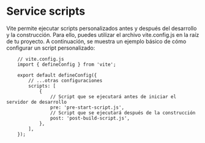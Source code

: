 # Service scripts

Vite permite ejecutar scripts personalizados antes y después del desarrollo y la construcción. Para ello, puedes utilizar el archivo vite.config.js en la raíz de tu proyecto. A continuación, se muestra un ejemplo básico de cómo configurar un script personalizado:
```
    // vite.config.js
    import { defineConfig } from 'vite';

    export default defineConfig({
        // ...otras configuraciones
        scripts: [
            {
                // Script que se ejecutará antes de iniciar el servidor de desarrollo
                pre: 'pre-start-script.js',
                // Script que se ejecutará después de la construcción
                post: 'post-build-script.js',
            },
        ],
    });
```